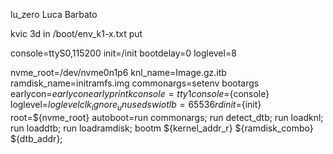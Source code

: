 
lu_zero
Luca Barbato

kvic
3d
in /boot/env_k1-x.txt put

console=ttyS0,115200
init=/init
bootdelay=0
loglevel=8

nvme_root=/dev/nvme0n1p6
knl_name=Image.gz.itb
ramdisk_name=initramfs.img
commonargs=setenv bootargs earlycon=${earlycon} earlyprintk console=tty1 console=${console} loglevel=${loglevel} clk_ignore_unused swiotlb=65536 rdinit=${init} root=${nvme_root}
autoboot=run commonargs; run detect_dtb; run loadknl; run loaddtb; run loadramdisk; bootm ${kernel_addr_r} ${ramdisk_combo} ${dtb_addr};
